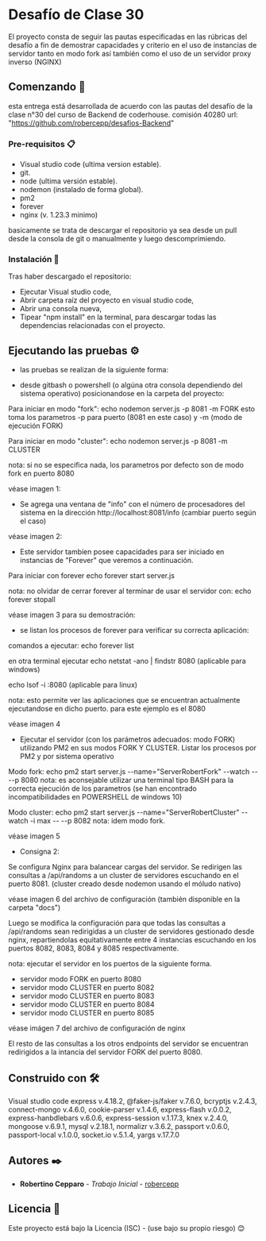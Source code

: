 # Desafío de Clase 30

El proyecto consta de seguir las pautas especificadas en las rúbricas del desafío a fin de demostrar capacidades y criterio en el uso de instancias de servidor tanto en modo fork así también como el uso de un servidor proxy inverso (NGINX)

## Comenzando 🚀

esta entrega está desarrollada de acuerdo con las pautas del desafío de la clase n°30 del curso de Backend de coderhouse. comisión 40280
url: "https://github.com/robercepp/desafios-Backend"

### Pre-requisitos 📋

- Visual studio code (ultima version estable).
- git.
- node (ultima versión estable).
- nodemon (instalado de forma global).
- pm2
- forever
- nginx (v. 1.23.3 minimo)

basicamente se trata de descargar el repositorio ya sea desde un pull desde la consola de git o manualmente y luego descomprimiendo.

### Instalación 🔧

Tras haber descargado el repositorio: 
- Ejecutar Visual studio code,
- Abrir carpeta raíz del proyecto en visual studio code,
- Abrir una consola nueva,
- Tipear "npm install" en la terminal, para descargar todas las dependencias relacionadas con el proyecto.

## Ejecutando las pruebas ⚙️

- las pruebas se realizan de la siguiente forma: 

- desde gitbash o powershell (o algúna otra consola dependiendo del sistema operativo) posicionandose en la carpeta del proyecto:

Para iniciar en modo "fork":
echo nodemon server.js -p 8081 -m FORK
esto toma los parametros -p para puerto (8081 en este caso) y -m (modo de ejecución FORK)

Para iniciar en modo "cluster":
echo nodemon server.js -p 8081 -m CLUSTER

nota: si no se especifica nada, los parametros por defecto son de modo fork en puerto 8080

véase imagen 1:

- Se agrega una ventana de "info" con el número de procesadores del sistema en la dirección http://localhost:8081/info (cambiar puerto según el caso)

véase imagen 2:

- Este servidor tambíen posee capacidades para ser iniciado en instancias de "Forever" que veremos a continuación. 

Para iniciar con forever
echo forever start server.js

nota: no olvidar de cerrar forever al terminar de usar el servidor con: 
echo forever stopall

véase imagen 3 para su demostración: 

- se listan los procesos de forever para verificar su correcta aplicación: 

comandos a ejecutar: 
echo forever list

en otra terminal ejecutar
echo netstat -ano | findstr 8080
(aplicable para windows)

echo lsof -i :8080
(aplicable para linux)

nota: esto permite ver las aplicaciones que se encuentran actualmente ejecutandose en dicho puerto. para este ejemplo es el 8080

véase imagen 4

- Ejecutar el servidor (con los parámetros adecuados: modo FORK) utilizando PM2 en sus modos FORK Y CLUSTER. Listar los procesos por PM2 y por sistema operativo

Modo fork: 
echo pm2 start server.js --name="ServerRobertFork" --watch -- --p 8080
nota: es aconsejable utilizar una terminal tipo BASH para la correcta ejecución de los parametros (se han encontrado incompatibilidades en POWERSHELL de windows 10)

Modo cluster: 
echo pm2 start server.js --name="ServerRobertCluster" --watch -i max -- --p 8082
nota: idem modo fork.

véase imagen 5

- Consigna 2:

Se configura Nginx para balancear cargas del servidor.
Se redirigen las consultas a /api/randoms a un cluster de servidores escuchando en el puerto 8081. (cluster creado desde nodemon usando el móludo nativo)

véase imagen 6 del archivo de configuración (también disponible en la carpeta "docs")

Luego se modifica la configuración para que todas las consultas a /api/randoms sean redirigidas a un cluster de servidores gestionado desde nginx, repartiendolas equitativamente  entre 4 instancias escuchando en los puertos 8082, 8083, 8084 y 8085 respectivamente. 

nota: ejecutar el servidor en los puertos de la siguiente forma. 
- servidor modo FORK en puerto 8080
- servidor modo CLUSTER en puerto 8082
- servidor modo CLUSTER en puerto 8083
- servidor modo CLUSTER en puerto 8084
- servidor modo CLUSTER en puerto 8085

véase imágen 7 del archivo de configuración de nginx

El resto de las consultas a los otros endpoints del servidor se encuentran redirigidos a la intancia del servidor FORK del puerto 8080.


## Construido con 🛠️

Visual studio code
express v.4.18.2,
@faker-js/faker v.7.6.0,
bcryptjs v.2.4.3,
connect-mongo v.4.6.0,
cookie-parser v.1.4.6,
express-flash v.0.0.2,
express-hanbdlebars v.6.0.6,
express-session v.1.17.3,
knex v.2.4.0,
mongoose v.6.9.1,
mysql v.2.18.1,
normalizr v.3.6.2,
passport v.0.6.0,
passport-local v.1.0.0,
socket.io v.5.1.4,
yargs v.17.7.0

## Autores ✒️

* **Robertino Cepparo** - *Trabajo Inicial* - [robercepp](https://github.com/robercepp)

## Licencia 📄

Este proyecto está bajo la Licencia (ISC) - (use bajo su propio riesgo)
😊
